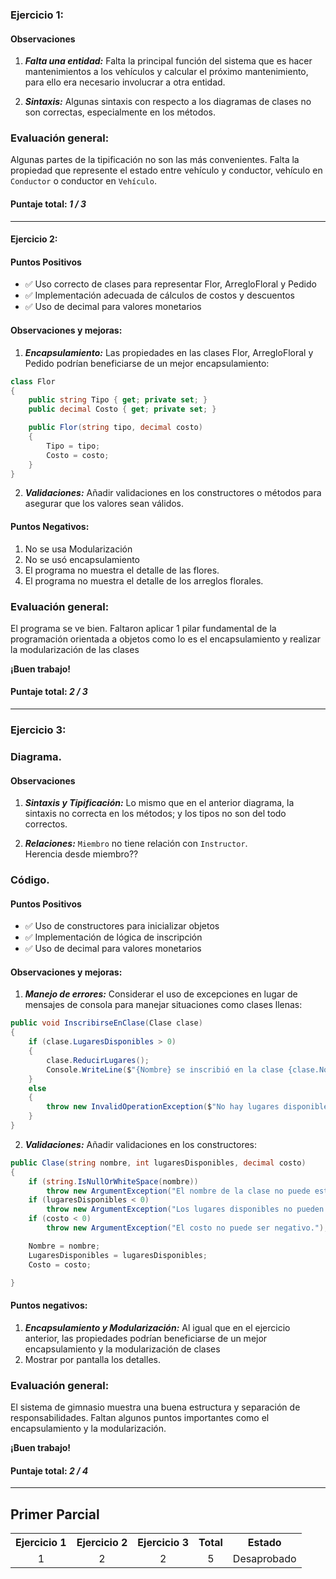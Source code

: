 ### Ejercicio 1:

#### Observaciones

1. **_Falta una entidad:_**
   Falta la principal función del sistema que es hacer mantenimientos a los vehículos y calcular el próximo mantenimiento, para ello era necesario involucrar a otra entidad.

2. **_Sintaxis:_**
   Algunas sintaxis con respecto a los diagramas de clases no son correctas, especialmente en los métodos.

### Evaluación general:

Algunas partes de la tipificación no son las más convenientes.
Falta la propiedad que represente el estado entre vehículo y conductor, vehículo en `Conductor` o conductor en `Vehículo`.

#### Puntaje total: _1 / 3_

---

#### Ejercicio 2:

#### Puntos Positivos

- ✅ Uso correcto de clases para representar Flor, ArregloFloral y Pedido
- ✅ Implementación adecuada de cálculos de costos y descuentos
- ✅ Uso de decimal para valores monetarios

#### Observaciones y mejoras:

1. **_Encapsulamiento:_**
   Las propiedades en las clases Flor, ArregloFloral y Pedido podrían beneficiarse de un mejor encapsulamiento:

```csharp
class Flor
{
    public string Tipo { get; private set; }
    public decimal Costo { get; private set; }

    public Flor(string tipo, decimal costo)
    {
        Tipo = tipo;
        Costo = costo;
    }
}
```

2. **_Validaciones:_**
   Añadir validaciones en los constructores o métodos para asegurar que los valores sean válidos.

#### Puntos Negativos:

1. No se usa Modularización
2. No se usó encapsulamiento
3. El programa no muestra el detalle de las flores.
4. El programa no muestra el detalle de los arreglos florales.

### Evaluación general:

El programa se ve bien. Faltaron aplicar 1 pilar fundamental de la programación orientada a objetos como lo es el encapsulamiento y realizar la modularización de las clases

**¡Buen trabajo!**

#### Puntaje total: _2 / 3_

---

### Ejercicio 3:

### Diagrama.

#### Observaciones

1. **_Sintaxis y Tipificación:_**
   Lo mismo que en el anterior diagrama, la sintaxis no correcta en los métodos; y los tipos no son del todo correctos.

2. **_Relaciones:_**
   `Miembro` no tiene relación con `Instructor`. <br>
   Herencia desde miembro??

### Código.

#### Puntos Positivos

- ✅ Uso de constructores para inicializar objetos
- ✅ Implementación de lógica de inscripción
- ✅ Uso de decimal para valores monetarios

#### Observaciones y mejoras:

1. **_Manejo de errores:_**
   Considerar el uso de excepciones en lugar de mensajes de consola para manejar situaciones como clases llenas:

```csharp
public void InscribirseEnClase(Clase clase)
{
    if (clase.LugaresDisponibles > 0)
    {
        clase.ReducirLugares();
        Console.WriteLine($"{Nombre} se inscribió en la clase {clase.Nombre}.");
    }
    else
    {
        throw new InvalidOperationException($"No hay lugares disponibles en la clase {clase.Nombre}.");
    }
}
```

2. **_Validaciones:_**
   Añadir validaciones en los constructores:

```csharp
public Clase(string nombre, int lugaresDisponibles, decimal costo)
{
    if (string.IsNullOrWhiteSpace(nombre))
        throw new ArgumentException("El nombre de la clase no puede estar vacío.");
    if (lugaresDisponibles < 0)
        throw new ArgumentException("Los lugares disponibles no pueden ser negativos.");
    if (costo < 0)
        throw new ArgumentException("El costo no puede ser negativo.");

    Nombre = nombre;
    LugaresDisponibles = lugaresDisponibles;
    Costo = costo;

}
```

#### Puntos negativos:

1. **_Encapsulamiento y Modularización:_**
   Al igual que en el ejercicio anterior, las propiedades podrían beneficiarse de un mejor encapsulamiento y la modularización de clases
2. Mostrar por pantalla los detalles.

### Evaluación general:

El sistema de gimnasio muestra una buena estructura y separación de responsabilidades. Faltan algunos puntos importantes como el encapsulamiento y la modularización.

**¡Buen trabajo!**

#### Puntaje total: _2 / 4_

---

## Primer Parcial

<table>
  <tr>
    <th>Ejercicio 1</th>
    <th>Ejercicio 2</th>
    <th>Ejercicio 3</th>
    <th>Total</th>
    <th>Estado</th>
  </tr>
  <tr>
    <td align="center">1</td>
    <td align="center">2</td>
    <td align="center">2</td>
    <td align="center">5</td>
    <td align="center">Desaprobado</td>
  </tr>
</table>
